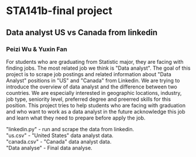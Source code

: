 # STA141b-final project
## Data analyst US vs Canada from linkedin
### Peizi Wu & Yuxin Fan
For students who are graduating from Statistic major, they are facing with finding jobs. The most related job we think is "Data analyst". The goal of this project is to scrape job postings and related information about "Data Analyst" positions in "US" and "Canada" from Linkedin. We are trying to introduce the overview of data analyst and the difference between two countries. We are especially interested in geographic locations, industry, job type, seniority level, preferred degree and preerred skills for this position. This project tries to help students who are facing with graduation and who want to work as a data analyst in the future acknowledge this job and learn what they need to prepare before apply the job.

"linkedin.py" - run and scrape the data from linkedin. <br>
"us.csv" - "United States" data analyst data. <br>
"canada.csv" - "Canada" data analyst data. <br>
"Data analyse" - Final data analyse. <br>
